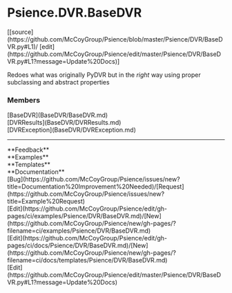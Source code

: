 # <a id="Psience.DVR.BaseDVR">Psience.DVR.BaseDVR</a> 
<div class="docs-source-link" markdown="1">
[[source](https://github.com/McCoyGroup/Psience/blob/master/Psience/DVR/BaseDVR.py#L1)/
[edit](https://github.com/McCoyGroup/Psience/edit/master/Psience/DVR/BaseDVR.py#L1?message=Update%20Docs)]
</div>
    
Redoes what was originally PyDVR but in the _right_ way using proper subclassing and abstract properties

### Members
<div class="container alert alert-secondary bg-light">
  <div class="row">
   <div class="col" markdown="1">
[BaseDVR](BaseDVR/BaseDVR.md)   
</div>
   <div class="col" markdown="1">
[DVRResults](BaseDVR/DVRResults.md)   
</div>
   <div class="col" markdown="1">
[DVRException](BaseDVR/DVRException.md)   
</div>
</div>
  <div class="row">
   <div class="col" markdown="1">
   
</div>
   <div class="col" markdown="1">
   
</div>
   <div class="col" markdown="1">
   
</div>
</div>
</div>













---


<div markdown="1" class="text-secondary">
<div class="container">
  <div class="row">
   <div class="col" markdown="1">
**Feedback**   
</div>
   <div class="col" markdown="1">
**Examples**   
</div>
   <div class="col" markdown="1">
**Templates**   
</div>
   <div class="col" markdown="1">
**Documentation**   
</div>
   <div class="col" markdown="1">
   
</div>
   <div class="col" markdown="1">
   
</div>
   <div class="col" markdown="1">
   
</div>
</div>
  <div class="row">
   <div class="col" markdown="1">
[Bug](https://github.com/McCoyGroup/Psience/issues/new?title=Documentation%20Improvement%20Needed)/[Request](https://github.com/McCoyGroup/Psience/issues/new?title=Example%20Request)   
</div>
   <div class="col" markdown="1">
[Edit](https://github.com/McCoyGroup/Psience/edit/gh-pages/ci/examples/Psience/DVR/BaseDVR.md)/[New](https://github.com/McCoyGroup/Psience/new/gh-pages/?filename=ci/examples/Psience/DVR/BaseDVR.md)   
</div>
   <div class="col" markdown="1">
[Edit](https://github.com/McCoyGroup/Psience/edit/gh-pages/ci/docs/Psience/DVR/BaseDVR.md)/[New](https://github.com/McCoyGroup/Psience/new/gh-pages/?filename=ci/docs/templates/Psience/DVR/BaseDVR.md)   
</div>
   <div class="col" markdown="1">
[Edit](https://github.com/McCoyGroup/Psience/edit/master/Psience/DVR/BaseDVR.py#L1?message=Update%20Docs)   
</div>
   <div class="col" markdown="1">
   
</div>
   <div class="col" markdown="1">
   
</div>
   <div class="col" markdown="1">
   
</div>
</div>
</div>
</div>